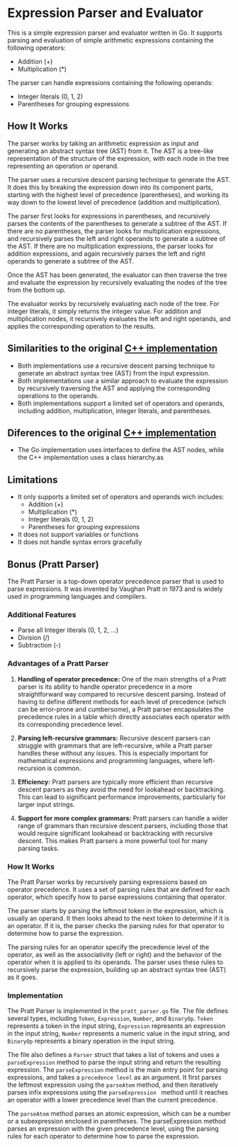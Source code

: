 # Expression Parser and Evaluator

This is a simple expression parser and evaluator written in Go. It supports parsing and evaluation of simple arithmetic expressions containing the following operators:

- Addition (+)
- Multiplication (*)

The parser can handle expressions containing the following operands:

- Integer literals (0, 1, 2)
- Parentheses for grouping expressions

## How It Works

The parser works by taking an arithmetic expression as input and generating an abstract syntax tree (AST) from it. The AST is a tree-like representation of the structure of the expression, with each node in the tree representing an operation or operand.

The parser uses a recursive descent parsing technique to generate the AST. It does this by breaking the expression down into its component parts, starting with the highest level of precedence (parentheses), and working its way down to the lowest level of precedence (addition and multiplication).

The parser first looks for expressions in parentheses, and recursively parses the contents of the parentheses to generate a subtree of the AST. If there are no parentheses, the parser looks for multiplication expressions, and recursively parses the left and right operands to generate a subtree of the AST. If there are no multiplication expressions, the parser looks for addition expressions, and again recursively parses the left and right operands to generate a subtree of the AST.

Once the AST has been generated, the evaluator can then traverse the tree and evaluate the expression by recursively evaluating the nodes of the tree from the bottom up.

The evaluator works by recursively evaluating each node of the tree. For integer literals, it simply returns the integer value. For addition and multiplication nodes, it recursively evaluates the left and right operands, and applies the corresponding operation to the results.

## Similarities to the original [C++ implementation](cpp_source)
- Both implementations use a recursive descent parsing technique to generate an abstract syntax tree (AST) from the input expression.
- Both implementations use a similar approach to evaluate the expression by recursively traversing the AST and applying the corresponding operations to the operands.
- Both implementations support a limited set of operators and operands, including addition, multiplication, integer literals, and parentheses.

## Diferences to the original [C++ implementation](cpp_source)
- The Go implementation uses interfaces to define the AST nodes, while the C++ implementation uses a class hierarchy.as
  
## Limitations

- It only supports a limited set of operators and operands wich includes:
  - Addition (+)
  - Multiplication (*)
  - Integer literals (0, 1, 2)
  - Parentheses for grouping expressions
- It does not support variables or functions
- It does not handle syntax errors gracefully

## Bonus (Pratt Parser)

The Pratt Parser is a top-down operator precedence parser that is used to parse expressions. It was invented by Vaughan Pratt in 1973 and is widely used in programming languages and compilers.

### Additional Features

- Parse all Integer literals (0, 1, 2, ...)
- Division (/)
- Subtraction (-)

### Advantages of a Pratt Parser

1. **Handling of operator precedence:** One of the main strengths of a Pratt parser is its ability to handle operator precedence in a more straightforward way compared to recursive descent parsing. Instead of having to define different methods for each level of precedence (which can be error-prone and cumbersome), a Pratt parser encapsulates the precedence rules in a table which directly associates each operator with its corresponding precedence level.

2. **Parsing left-recursive grammars:** Recursive descent parsers can struggle with grammars that are left-recursive, while a Pratt parser handles these without any issues. This is especially important for mathematical expressions and programming languages, where left-recursion is common.

3. **Efficiency:** Pratt parsers are typically more efficient than recursive descent parsers as they avoid the need for lookahead or backtracking. This can lead to significant performance improvements, particularly for larger input strings.

4. **Support for more complex grammars:** Pratt parsers can handle a wider range of grammars than recursive descent parsers, including those that would require significant lookahead or backtracking with recursive descent. This makes Pratt parsers a more powerful tool for many parsing tasks.

### How It Works

The Pratt Parser works by recursively parsing expressions based on operator precedence. It uses a set of parsing rules that are defined for each operator, which specify how to parse expressions containing that operator.

The parser starts by parsing the leftmost token in the expression, which is usually an operand. It then looks ahead to the next token to determine if it is an operator. If it is, the parser checks the parsing rules for that operator to determine how to parse the expression.

The parsing rules for an operator specify the precedence level of the operator, as well as the associativity (left or right) and the behavior of the operator when it is applied to its operands. The parser uses these rules to recursively parse the expression, building up an abstract syntax tree (AST) as it goes.

### Implementation
The Pratt Parser is implemented in the `pratt_parser.go` file. The file defines several types, including `Token`, `Expression`, `Number`, and `BinaryOp`. `Token` represents a token in the input string, `Expression` represents an expression in the input string, `Number` represents a numeric value in the input string, and `BinaryOp` represents a binary operation in the input string.

The file also defines a `Parser` struct that takes a list of tokens and uses a `parseExpression` method to parse the input string and return the resulting expression. The `parseExpression` method is the main entry point for parsing expressions, and takes a `precedence level` as an argument. It first parses the leftmost expression using the `parseAtom` method, and then iteratively parses infix expressions using the `parseExpression ` method until it reaches an operator with a lower precedence level than the current precedence.

The `parseAtom` method parses an atomic expression, which can be a number or a subexpression enclosed in parentheses. The parseExpression method parses an expression with the given precedence level, using the parsing rules for each operator to determine how to parse the expression.



